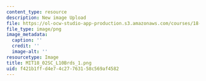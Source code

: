 ```yaml
---
content_type: resource
description: New image Upload
file: https://ol-ocw-studio-app-production.s3.amazonaws.com/courses/18-02sc-multivariable-calculus-fall-2010/f421b1ffd4e74c27763158c569af4582_MIT18_02SC_L10Brds_1.png
file_type: image/png
image_metadata:
  caption: ''
  credit: ''
  image-alt: ''
resourcetype: Image
title: MIT18_02SC_L10Brds_1.png
uid: f421b1ff-d4e7-4c27-7631-58c569af4582
---
```

